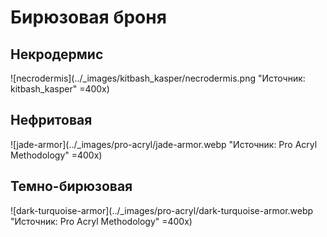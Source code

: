 # Бирюзовая броня

## Некродермис

![necrodermis](../_images/kitbash_kasper/necrodermis.png "Источник: kitbash_kasper" =400x)

## Нефритовая

![jade-armor](../_images/pro-acryl/jade-armor.webp "Источник: Pro Acryl Methodology" =400x)

## Темно-бирюзовая

![dark-turquoise-armor](../_images/pro-acryl/dark-turquoise-armor.webp "Источник: Pro Acryl Methodology" =400x)